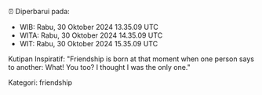 ⏰ Diperbarui pada:
- WIB: Rabu, 30 Oktober 2024 13.35.09 UTC
- WITA: Rabu, 30 Oktober 2024 14.35.09 UTC
- WIT: Rabu, 30 Oktober 2024 15.35.09 UTC

Kutipan Inspiratif:
"Friendship is born at that moment when one person says to another: What! You too? I thought I was the only one."


Kategori: friendship

